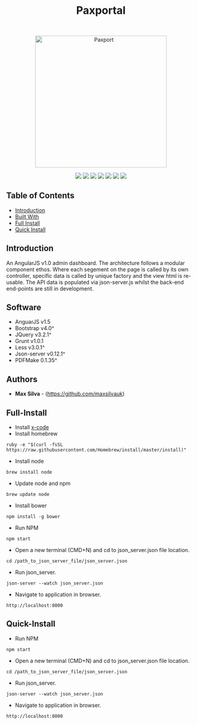<h1 align="center">Paxportal</h1>
<br>
<p align="center">
  <a href="https://gitpoint.co/">
    <img alt="Paxport" title="Paxport" src="http://resources.mynewsdesk.com/image/upload/t_open_graph_image/slgrkmbsgubxld6iwcoija.jpg" width="350">
  </a>
</p>
<p align="center">
    <img src="https://img.shields.io/badge/paxportal-v1.0-red.svg" />
    <img src="https://img.shields.io/badge/angularJS-v1.5-red.svg" />
    <img src="https://img.shields.io/badge/npm-v4.6.1^-blue.svg" />
    <img src="https://img.shields.io/badge/less-v3.0.1^-green.svg" />
    <img src="https://img.shields.io/badge/grunt-v1.0.1^-orange.svg" />
    <img src="https://img.shields.io/badge/jsonserver-v0.12.1^-green.svg" />
    <img src="https://img.shields.io/github/forks/maxsilvauk/angularjs-dashboard.svg?style=social&label=Fork" />
</p>

## Table of Contents

- [Introduction](#introduction)
- [Built With](#built-with)
- [Full Install](#full-install)
- [Quick Install](#quick-install)

## Introduction

An AngularJS v1.0 admin dashboard. The architecture follows a modular component ethos. Where each segement on the page is called by its own controller, specific data is called by unique factory and the view html is re-usable. The API data is populated via json-server.js whilst the back-end end-points are still in development.

## Software

- AnguarJS v1.5
- Bootstrap v4.0^
- JQuery v3.2.1^
- Grunt v1.0.1
- Less v3.0.1^
- Json-server v0.12.1^
- PDFMake 0.1.35^

## Authors

* **Max Silva** - (https://github.com/maxsilvauk)

## Full-Install 

* Install <a href="https://itunes.apple.com/us/app/xcode/id497799835?mt=12">x-code</a>
* Install homebrew
```
ruby -e "$(curl -fsSL https://raw.githubusercontent.com/Homebrew/install/master/install)"
```
* Install node
```
brew install node
```
* Update node and npm
```
brew update node
```
* Install bower
```
npm install -g bower
```
* Run NPM
```
npm start
```
* Open a new terminal (CMD+N) and cd to json_server.json file location.
```
cd /path_to_json_server_file/json_server.json
```
* Run json_server.
```
json-server --watch json_server.json
```
* Navigate to application in browser.
```
http://localhost:8000
```

## Quick-Install 

* Run NPM
```
npm start
```
* Open a new terminal (CMD+N) and cd to json_server.json file location.
```
cd /path_to_json_server_file/json_server.json
```
* Run json_server.
```
json-server --watch json_server.json
```
* Navigate to application in browser.
```
http://localhost:8000
```
